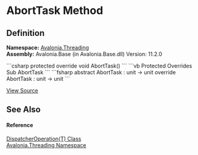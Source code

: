 # AbortTask Method




## Definition
**Namespace:** <a href="N_Avalonia_Threading">Avalonia.Threading</a>  
**Assembly:** Avalonia.Base (in Avalonia.Base.dll) Version: 11.2.0

<Tabs groupId="api-code-preview">
<TabItem value="csharp" label="C#">
```csharp
protected override void AbortTask()
```
</TabItem>
<TabItem value="vb" label="VB">
```vb
Protected Overrides Sub AbortTask
```
</TabItem>
<TabItem value="fsharp" label="F#">
```fsharp
abstract AbortTask : unit -> unit 
override AbortTask : unit -> unit 
```
</TabItem>
</Tabs>



<a href="https://github.com/AvaloniaUI/Avalonia/tree/master/src/Avalonia.Base/Threading/DispatcherOperation.cs#L346" title="View the source code">View Source</a>



## See Also


#### Reference
<a href="T_Avalonia_Threading_DispatcherOperation_1">DispatcherOperation(T) Class</a>  
<a href="N_Avalonia_Threading">Avalonia.Threading Namespace</a>  

